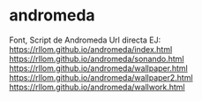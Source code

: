 # andromeda
Font, Script de Andromeda
Url directa EJ:   
https://rllom.github.io/andromeda/index.html
https://rllom.github.io/andromeda/sonando.html    
https://rllom.github.io/andromeda/wallpaper.html
https://rllom.github.io/andromeda/wallpaper2.html
https://rllom.github.io/andromeda/wallwork.html
